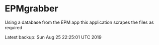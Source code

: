 # EPMgrabber
Using a database from the EPM app this application scrapes the files as required


Latest backup: Sun Aug 25 22:25:01 UTC 2019
